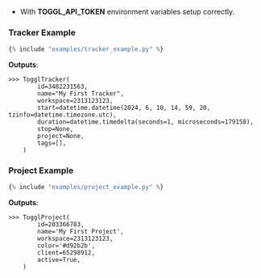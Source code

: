 - With **TOGGL_API_TOKEN** environment variables setup correctly.

### Tracker Example
```python
{% include "examples/tracker_example.py" %}
```
**Outputs**:
```
>>> TogglTracker(
        id=3482231563,
        name="My First Tracker",
        workspace=2313123123,
        start=datetime.datetime(2024, 6, 10, 14, 59, 20, tzinfo=datetime.timezone.utc),
        duration=datetime.timedelta(seconds=1, microseconds=179158),
        stop=None,
        project=None,
        tags=[],
    )
```

### Project Example
```python
{% include "examples/project_example.py" %}
```
**Outputs**:
```
>>> TogglProject(
        id=203366783, 
        name='My First Project', 
        workspace=2313123123,
        color='#d92b2b',
        client=65298912,
        active=True,
    )
```
